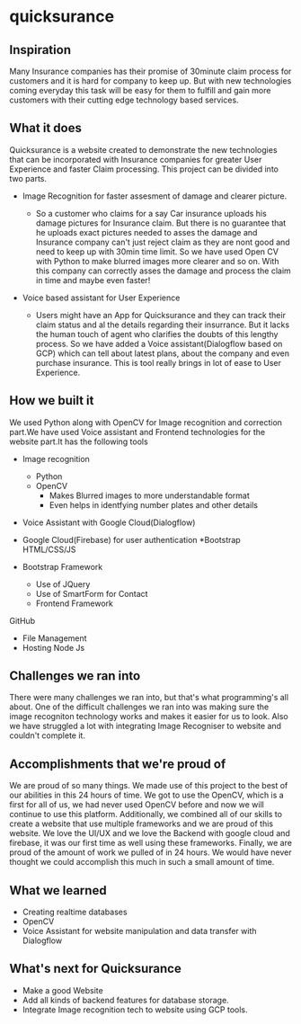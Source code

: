 # quicksurance

## Inspiration
Many Insurance companies has their promise of 30minute claim process for customers and it is hard for company to keep up. But with new technologies coming everyday this task will be easy for them to fulfill and gain more customers with their cutting edge technology based services.
## What it does
Quicksurance is a website created to demonstrate the new technologies that can be incorporated with Insurance companies for greater User Experience and faster Claim processing. This project can be divided into two parts.
* Image Recognition for faster assesment of damage and clearer picture.
    * So a customer who claims for a say Car insurance uploads his damage pictures for Insurance claim. But there is no guarantee that he uploads exact pictures needed to asses the damage and Insurance company can't just reject claim as they are nont good and need to keep up with 30min time limit. So we have used Open CV with Python to make blurred images more clearer and so on. With this company can correctly asses the damage and process the claim in time and maybe even faster!
    
* Voice based assistant for User Experience
    * Users might have an App for Quicksurance and they can track their claim status and al the details regarding their insurrance. But it lacks the human touch of agent who clarifies the doubts of this lengthy process. So we have added a Voice assistant(Dialogflow based on GCP) which can tell about latest plans, about the company and even purchase insurance. This is tool really brings in lot of ease to User Experience.

## How we built it
We used Python along with OpenCV for Image recognition and correction part.We have used Voice assistant and Frontend technologies for the website part.It has the following tools
* Image recognition
  * Python
  * OpenCV
    * Makes Blurred images to more understandable format
    * Even helps in identfying number plates and other details
  
* Voice Assistant with Google Cloud(Dialogflow)

* Google Cloud(Firebase) for user authentication
*Bootstrap HTML/CSS/JS
* Bootstrap Framework
  * Use of JQuery
  * Use of SmartForm for Contact
  * Frontend Framework

GitHub
  * File Management
  * Hosting
 Node Js

## Challenges we ran into
There were many challenges we ran into, but that's what programming's all about. One of the difficult challenges we ran into was making sure the image recogniton technology works and makes it easier for us to look. Also we have struggled a lot with integrating Image Recogniser to website and couldn't complete it.

## Accomplishments that we're proud of
We are proud of so many things. We made use of this project to the best of our abilities in this 24 hours of time. We got to use the OpenCV, which is a first for all of us, we had never used OpenCV before and now we will continue to use this platform. Additionally, we combined all of our skills to create a website that use multiple frameworks and we are proud of this website. We love the UI/UX and we love the Backend with google cloud and firebase, it was our first time as well using these frameworks. Finally, we are proud of the amount of work we pulled of in 24 hours. We would have never thought we could accomplish this much in such a small amount of time.

## What we learned
* Creating realtime databases
* OpenCV
* Voice Assistant for website manipulation and data transfer with Dialogflow

## What's next for Quicksurance
* Make a good Website
* Add all kinds of backend features for database storage.
* Integrate Image recognition tech to website using GCP tools.
